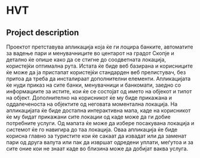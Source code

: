 # HVT
## Project description

Проектот претставува апликација која ќе ги лоцира банките, автоматите за вадење пари и менувачниците во центарот на градот Скопје
и детално ќе опише како да се стигне до соодветната локација, користејќи оптимална рута. Истата ќе биде веб базирана и корисниците
ќе може да ја пристапат користејќи стандарден веб прелистувач, без притоа да треба да инсталираат дополнителни елементи.
Апликацијата ќе нуди приказ на сите банки, менувачници и банкомати, заедно со информациите за истите, кои ќе се состојат од името на
објекот и типот на објект. Дополнително на корисникот ќе му биде прикажана и оддалеченоста на објектите од неговата моментална локација.
На апликацијата ќе биде достапна интерактивна мапа, каде на корисникот ќе му бидат прикажани сите локации од каде може да ги добие потребните
услуги. Од мапата ќе може да избере посакувана локација и системот ќе го навигира до таа локација.
Оваа апликација ќе биде корисна главно за туристите кои ќе сакаат да извадат или да заменат пари од друга валута или пак да извршат одредени 
уплати, меѓутоа и за сите оние кои не знаат каде во близина може да добијат ваква услуга. 
